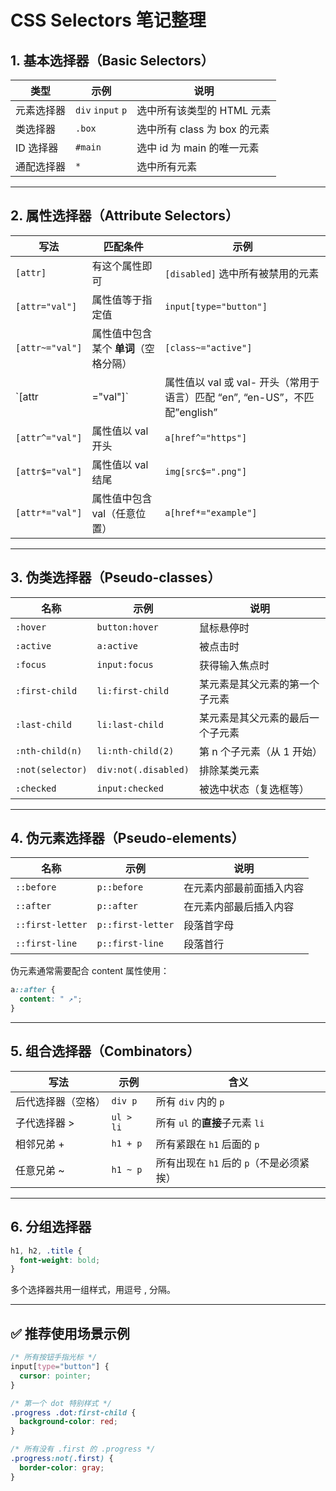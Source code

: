 # CSS Selectors 笔记整理

## **1. 基本选择器（Basic Selectors）**

| **类型** | **示例** | **说明** |
| --- | --- | --- |
| 元素选择器 | `div` `input` `p` | 选中所有该类型的 HTML 元素 |
| 类选择器 | `.box` | 选中所有 class 为 box 的元素 |
| ID 选择器 | `#main` | 选中 id 为 main 的唯一元素 |
| 通配选择器 | `*` | 选中所有元素 |

---

## **2. 属性选择器（Attribute Selectors）**

| **写法** | **匹配条件** | **示例** |
| --- | --- | --- |
| `[attr]` | 有这个属性即可 | `[disabled]` 选中所有被禁用的元素 |
| `[attr="val"]` | 属性值等于指定值 | `input[type="button"]` |
| `[attr~="val"]` | 属性值中包含某个 **单词**（空格分隔） | `[class~="active"]` |
| `[attr|="val"]` | 属性值以 val 或 val- 开头（常用于语言）匹配 “en”, “en-US”，不匹配”english” | `[lang|=”en”]` |
| `[attr^="val"]` | 属性值以 val 开头 | `a[href^="https"]` |
| `[attr$="val"]` | 属性值以 val 结尾 | `img[src$=".png"]` |
| `[attr*="val"]` | 属性值中包含 val（任意位置） | `a[href*="example"]` |

---

## **3. 伪类选择器（Pseudo-classes）**

| **名称** | **示例** | **说明** |
| --- | --- | --- |
| `:hover` | `button:hover` | 鼠标悬停时 |
| `:active` | `a:active` | 被点击时 |
| `:focus` | `input:focus` | 获得输入焦点时 |
| `:first-child` | `li:first-child` | 某元素是其父元素的第一个子元素 |
| `:last-child` | `li:last-child` | 某元素是其父元素的最后一个子元素 |
| `:nth-child(n)` | `li:nth-child(2)` | 第 n 个子元素（从 1 开始） |
| `:not(selector)` | `div:not(.disabled)` | 排除某类元素 |
| `:checked` | `input:checked` | 被选中状态（复选框等） |

---

## **4. 伪元素选择器（Pseudo-elements）**

| **名称** | **示例** | **说明** |
| --- | --- | --- |
| `::before` | `p::before` | 在元素内部最前面插入内容 |
| `::after` | `p::after` | 在元素内部最后插入内容 |
| `::first-letter` | `p::first-letter` | 段落首字母 |
| `::first-line` | `p::first-line` | 段落首行 |

伪元素通常需要配合 content 属性使用：

```css
a::after {
  content: " ↗";
}
```

---

## **5. 组合选择器（Combinators）**

| **写法** | **示例** | **含义** |
| --- | --- | --- |
| 后代选择器（空格） | `div p` | 所有 `div` 内的 `p` |
| 子代选择器 > | `ul > li` | 所有 `ul` 的**直接**子元素 `li` |
| 相邻兄弟 + | `h1 + p` | 所有紧跟在 `h1` 后面的 `p` |
| 任意兄弟 ~ | `h1 ~ p` | 所有出现在 `h1` 后的 `p`（不是必须紧挨） |

---

## **6. 分组选择器**

```css
h1, h2, .title {
  font-weight: bold;
}
```

多个选择器共用一组样式，用逗号 , 分隔。

---

## **✅ 推荐使用场景示例**

```css
/* 所有按钮手指光标 */
input[type="button"] {
  cursor: pointer;
}

/* 第一个 dot 特别样式 */
.progress .dot:first-child {
  background-color: red;
}

/* 所有没有 .first 的 .progress */
.progress:not(.first) {
  border-color: gray;
}
```

